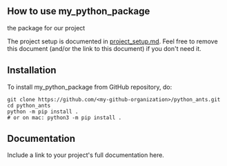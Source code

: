 ## How to use my_python_package

the package for our project

The project setup is documented in [project_setup.md](project_setup.md). Feel free to remove this document (and/or the link to this document) if you don't need it.

## Installation

To install my_python_package from GitHub repository, do:

```console
git clone https://github.com/<my-github-organization>/python_ants.git
cd python_ants
python -m pip install .
# or on mac: python3 -m pip install .
```

## Documentation

Include a link to your project's full documentation here.


